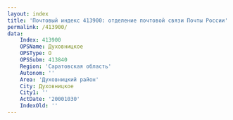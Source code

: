 ```yaml
---
layout: index
title: 'Почтовый индекс 413900: отделение почтовой связи Почты России'
permalink: /413900/
data:
    Index: 413900
    OPSName: Духовницкое
    OPSType: О
    OPSSubm: 413840
    Region: 'Саратовская область'
    Autonom: ''
    Area: 'Духовницкий район'
    City: Духовницкое
    City1: ''
    ActDate: '20001030'
    IndexOld: ''
---
```

